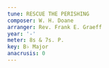 ```yaml
---
tune: RESCUE THE PERISHING
composer: W. H. Doane
arranger: Rev. Frank E. Graeff
year: '-'
meter: 8s & 7s. P.
key: B♭ Major
anacrusis: 0
---
```


